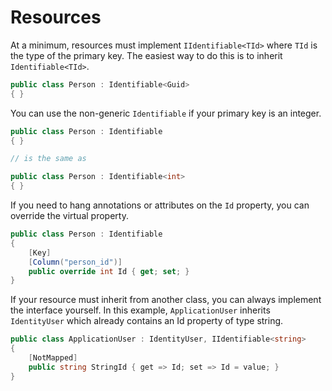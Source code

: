 # Resources

At a minimum, resources must implement `IIdentifiable<TId>` where `TId` is the type of the primary key. The easiest way to do this is to inherit `Identifiable<TId>`.

```c#
public class Person : Identifiable<Guid>
{ }
```

You can use the non-generic `Identifiable` if your primary key is an integer.

```c#
public class Person : Identifiable
{ }

// is the same as

public class Person : Identifiable<int>
{ }
```

If you need to hang annotations or attributes on the `Id` property, 
you can override the virtual property.

```c#
public class Person : Identifiable
{ 
    [Key]
    [Column("person_id")]
    public override int Id { get; set; }
}
```

If your resource must inherit from another class, 
you can always implement the interface yourself. 
In this example, `ApplicationUser` inherits `IdentityUser` 
which already contains an Id property of type string.

```c#
public class ApplicationUser : IdentityUser, IIdentifiable<string>
{
    [NotMapped]
    public string StringId { get => Id; set => Id = value; }
}
```